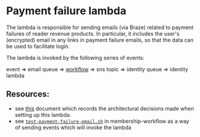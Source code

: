 # Payment failure lambda

The lambda is responsible for sending emails (via Braze) related to payment failures of reader revenue products. 
In particular, it includes the user's (encrypted) email in any links in payment failure emails, so that the data can
be used to facilitate login.

The lambda is invoked by the following series of events:

event => email queue => [workflow](https://github.com/guardian/membership-workflow) => sns topic => identity queue => identity lambda

## Resources:

- see [this](https://github.com/guardian/identity-platform/blob/master/docs/adr/0000-include-email-in-payment-failure-links.md)
  document which records the architectural decisions made when setting up this lambda.
- see [`test-payment-failure-email.sh`](https://github.com/guardian/membership-workflow/blob/master/dev/test-payment-failure-email.sh)
  in membership-workflow as a way of sending events which will invoke the lambda
